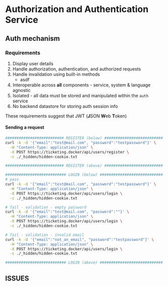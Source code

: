 # Authorization and Authentication Service

## Auth mechanism

### Requirements

1. Display user details
1. Handle authorization, authentication, and authorized requests
1. Handle invalidation using built-in methods
   - asdf
1. Interoperable across **all** components - service, system & language agnostic
1. Isolated - all data must be stored and manipulated within the `auth` service
1. No backend datastore for storing auth session info

These requirements suggest that JWT (**J**SON **W**eb **T**oken)

#### Sending a request

```sh
########################## REGISTER (below) ##########################
curl -k -d '{"email":"test@mail.com", "password":"testpassword"}' \
  -H "Content-Type: application/json" \
  -X POST https://ticketing.docker/api/users/register \
  -c ./_hidden/hidden-cookie.txt

########################## REGISTER (above) ##########################

########################### LOGIN (below) ############################
# pass
curl -k -d '{"email":"test@mail.com", "password":"testpassword"}' \
  -H "Content-Type: application/json" \
  -X POST https://ticketing.docker/api/users/login \
  -c ./_hidden/hidden-cookie.txt

# fail - validation - empty password
curl -k -d '{"email":"test@mail.com", "password":""}' \
  -H "Content-Type: application/json" \
  -X POST https://ticketing.docker/api/users/login \
  -c ./_hidden/hidden-cookie.txt

# fail - validation - invalid email
curl -k -d '{"email":"not_an_email", "password":"testpassword"}' \
  -H "Content-Type: application/json" \
  -X POST https://ticketing.docker/api/users/login \
  -c ./_hidden/hidden-cookie.txt

########################### LOGIN (above) ############################
```

## ISSUES
